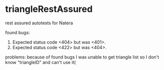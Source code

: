 # triangleRestAssured
rest assured autotests for Natera

found bugs:
1. Expected status code <404> but was <401>.
2. Expected status code <422> but was <404>.

problems:
because of found bugs I was unable to get triangle list so I don't know "triangleID" and can't use it(
